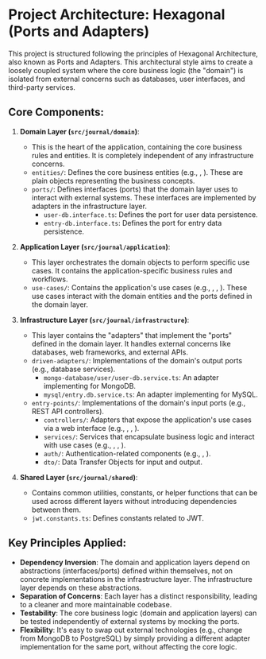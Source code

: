 # Project Architecture: Hexagonal (Ports and Adapters)

This project is structured following the principles of Hexagonal Architecture, also known as Ports and Adapters. This architectural style aims to create a loosely coupled system where the core business logic (the "domain") is isolated from external concerns such as databases, user interfaces, and third-party services.

## Core Components:

1.  **Domain Layer (`src/journal/domain`)**:
    *   This is the heart of the application, containing the core business rules and entities. It is completely independent of any infrastructure concerns.
    *   `entities/`: Defines the core business entities (e.g., <mcsymbol name="IUser" filename="user.interface.ts" path="src/journal/domain/entities/user.interface.ts" startline="1" type="class"></mcsymbol>, <mcsymbol name="IEntry" filename="entry.interface.ts" path="src/journal/domain/entities/entry.interface.ts" startline="1" type="class"></mcsymbol>). These are plain objects representing the business concepts.
    *   `ports/`: Defines interfaces (ports) that the domain layer uses to interact with external systems. These interfaces are implemented by adapters in the infrastructure layer.
        *   `user-db.interface.ts`: Defines the <mcsymbol name="IUserDb" filename="user-db.interface.ts" path="src/journal/domain/ports/user-db.interface.ts" startline="5" type="class"></mcsymbol> port for user data persistence.
        *   `entry-db.interface.ts`: Defines the <mcsymbol name="IEntryDb" filename="entry-db.interface.ts" path="src/journal/domain/ports/entry-db.interface.ts" startline="5" type="class"></mcsymbol> port for entry data persistence.

2.  **Application Layer (`src/journal/application`)**:
    *   This layer orchestrates the domain objects to perform specific use cases. It contains the application-specific business rules and workflows.
    *   `use-cases/`: Contains the application's use cases (e.g., <mcsymbol name="CreateUserUseCase" filename="create-user.use-case.ts" path="src/journal/application/use-cases/user/create-user.use-case.ts" startline="1" type="class"></mcsymbol>, <mcsymbol name="GetUserByEmailUseCase" filename="get-user-by-email.use-case.ts" path="src/journal/application/use-cases/user/get-user-by-email.use-case.ts" startline="1" type="class"></mcsymbol>, <mcsymbol name="CreateEntryUseCase" filename="create-entry.use-case.ts" path="src/journal/application/use-cases/entry/create-entry.use-case.ts" startline="1" type="class"></mcsymbol>). These use cases interact with the domain entities and the ports defined in the domain layer.

3.  **Infrastructure Layer (`src/journal/infrastructure`)**:
    *   This layer contains the "adapters" that implement the "ports" defined in the domain layer. It handles external concerns like databases, web frameworks, and external APIs.
    *   `driven-adapters/`: Implementations of the domain's output ports (e.g., database services).
        *   `mongo-database/user/user-db.service.ts`: An adapter implementing <mcsymbol name="IUserDb" filename="user-db.interface.ts" path="src/journal/domain/ports/user-db.interface.ts" startline="5" type="class"></mcsymbol> for MongoDB.
        *   `mysql/entry.db.service.ts`: An adapter implementing <mcsymbol name="IEntryDb" filename="entry-db.interface.ts" path="src/journal/domain/ports/entry-db.interface.ts" startline="5" type="class"></mcsymbol> for MySQL.
    *   `entry-points/`: Implementations of the domain's input ports (e.g., REST API controllers).
        *   `controllers/`: Adapters that expose the application's use cases via a web interface (e.g., <mcsymbol name="AuthController" filename="auth.controller.ts" path="src/journal/infrastructure/entry-points/controllers/auth.controller.ts" startline="1" type="class"></mcsymbol>, <mcsymbol name="UserController" filename="user.controller.ts" path="src/journal/infrastructure/entry-points/controllers/user.controller.ts" startline="1" type="class"></mcsymbol>, <mcsymbol name="EntryController" filename="entry.controller.ts" path="src/journal/infrastructure/entry-points/controllers/entry.controller.ts" startline="1" type="class"></mcsymbol>).
        *   `services/`: Services that encapsulate business logic and interact with use cases (e.g., <mcsymbol name="AuthService" filename="auth.service.ts" path="src/journal/infrastructure/entry-points/services/auth.service.ts" startline="1" type="class"></mcsymbol>, <mcsymbol name="UserService" filename="user.service.ts" path="src/journal/infrastructure/entry-points/services/user.service.ts" startline="1" type="class"></mcsymbol>, <mcsymbol name="EntryService" filename="entry.service.ts" path="src/journal/infrastructure/entry-points/services/entry.service.ts" startline="1" type="class"></mcsymbol>).
        *   `auth/`: Authentication-related components (e.g., <mcsymbol name="AuthGuard" filename="auth-guard.ts" path="src/journal/infrastructure/entry-points/auth/auth-guard.ts" startline="11" type="class"></mcsymbol>, <mcsymbol name="PassportHasher" filename="password-hasher.ts" path="src/journal/infrastructure/entry-points/auth/password-hasher.ts" startline="1" type="class"></mcsymbol>).
        *   `dto/`: Data Transfer Objects for input and output.

4.  **Shared Layer (`src/journal/shared`)**:
    *   Contains common utilities, constants, or helper functions that can be used across different layers without introducing dependencies between them.
    *   `jwt.constants.ts`: Defines constants related to JWT.

## Key Principles Applied:

*   **Dependency Inversion**: The domain and application layers depend on abstractions (interfaces/ports) defined within themselves, not on concrete implementations in the infrastructure layer. The infrastructure layer depends on these abstractions.
*   **Separation of Concerns**: Each layer has a distinct responsibility, leading to a cleaner and more maintainable codebase.
*   **Testability**: The core business logic (domain and application layers) can be tested independently of external systems by mocking the ports.
*   **Flexibility**: It's easy to swap out external technologies (e.g., change from MongoDB to PostgreSQL) by simply providing a different adapter implementation for the same port, without affecting the core logic.